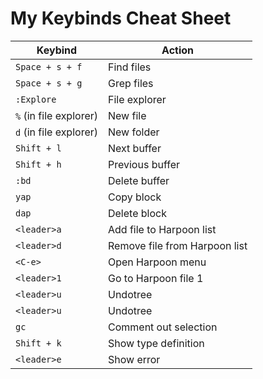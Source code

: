 # My Keybinds Cheat Sheet
| Keybind | Action  |
|--|--|
| `Space + s + f` | Find files |
| `Space + s + g` | Grep files |
| `:Explore` | File explorer |
| `%` (in file explorer) | New file |
| `d` (in file explorer) | New folder |
| `Shift + l` | Next buffer |
| `Shift + h` | Previous buffer |
| `:bd` | Delete buffer |
| `yap` | Copy block |
| `dap` | Delete block |
| `<leader>a` | Add file to Harpoon list |
| `<leader>d` | Remove file from Harpoon list |
| `<C-e>` | Open Harpoon menu  |
| `<leader>1` | Go to Harpoon file 1|
| `<leader>u` | Undotree|
| `<leader>u` | Undotree|
| `gc` | Comment out selection|
| `Shift + k` | Show type definition|
| `<leader>e` | Show error|
